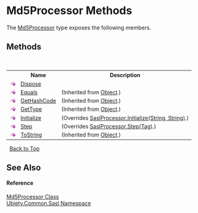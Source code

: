 # Md5Processor Methods
 

The <a href="0932c792-b629-8b64-552e-671dd7f9ce4d">Md5Processor</a> type exposes the following members.


## Methods
&nbsp;<table><tr><th></th><th>Name</th><th>Description</th></tr><tr><td>![Public method](media/pubmethod.gif "Public method")</td><td><a href="2f55d82e-29be-4997-cf8f-0a8116043bf9">Dispose</a></td><td /></tr><tr><td>![Public method](media/pubmethod.gif "Public method")</td><td><a href="http://msdn2.microsoft.com/en-us/library/bsc2ak47" target="_blank">Equals</a></td><td> (Inherited from <a href="http://msdn2.microsoft.com/en-us/library/e5kfa45b" target="_blank">Object</a>.)</td></tr><tr><td>![Public method](media/pubmethod.gif "Public method")</td><td><a href="http://msdn2.microsoft.com/en-us/library/zdee4b3y" target="_blank">GetHashCode</a></td><td> (Inherited from <a href="http://msdn2.microsoft.com/en-us/library/e5kfa45b" target="_blank">Object</a>.)</td></tr><tr><td>![Public method](media/pubmethod.gif "Public method")</td><td><a href="http://msdn2.microsoft.com/en-us/library/dfwy45w9" target="_blank">GetType</a></td><td> (Inherited from <a href="http://msdn2.microsoft.com/en-us/library/e5kfa45b" target="_blank">Object</a>.)</td></tr><tr><td>![Public method](media/pubmethod.gif "Public method")</td><td><a href="5565dbda-81da-3b11-6856-f2de23c10dcf">Initialize</a></td><td> (Overrides <a href="a37ca787-fa87-20b8-1ef1-4e7c26784e2f">SaslProcessor.Initialize(String, String)</a>.)</td></tr><tr><td>![Public method](media/pubmethod.gif "Public method")</td><td><a href="5519e141-714e-b562-a0f7-600dc0596aa9">Step</a></td><td> (Overrides <a href="aaddc82c-ba0e-2f14-ce9d-7fb8c63bbd51">SaslProcessor.Step(Tag)</a>.)</td></tr><tr><td>![Public method](media/pubmethod.gif "Public method")</td><td><a href="http://msdn2.microsoft.com/en-us/library/7bxwbwt2" target="_blank">ToString</a></td><td> (Inherited from <a href="http://msdn2.microsoft.com/en-us/library/e5kfa45b" target="_blank">Object</a>.)</td></tr></table>&nbsp;
<a href="#md5processor-methods">Back to Top</a>

## See Also


#### Reference
<a href="0932c792-b629-8b64-552e-671dd7f9ce4d">Md5Processor Class</a><br /><a href="cd4c5a69-1ab4-14a6-950f-4a758c4f8386">Ubiety.Common.Sasl Namespace</a><br />